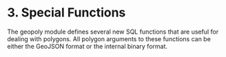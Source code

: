 # 3\. Special Functions



The geopoly module defines several new SQL functions that are useful for
dealing with polygons. All polygon arguments to these functions can be
either the GeoJSON format or the internal binary format.




